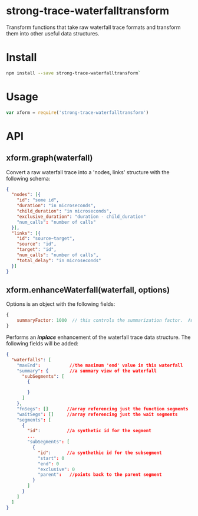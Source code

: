 strong-trace-waterfalltransform
===========================

Transform functions that take raw waterfall trace formats and transform them into other useful data structures.
 
# Install
```sh
npm install --save strong-trace-waterfalltransform`
```
# Usage

```javascript
var xform = require('strong-trace-waterfalltransform')
```

# API

## xform.graph(waterfall)

Convert a raw waterfall trace into a 'nodes, links' structure with the following schema:

```json
{
  "nodes": [{
    "id": "some id",
    "duration": "in microseconds",
    "child_duration": "in microseconds",
    "exclusive_duration": "duration - child_duration"
    "num_calls": "number of calls"
  }],
  "links": [{
    "id": "source~target",
    "source": "id",
    "target": "id",
    "num_calls": "number of calls",
    "total_delay": "in microseconds"
  }]
}
```
## xform.enhanceWaterfall(waterfall, options)

Options is an object with the following fields:
```js
{
    summaryFactor: 1000  // this controls the summarization factor.  Andything smaller than 1/summaryFactor in size will be aggregated
}
```

Performs an ***inplace*** enhancement of the waterfall trace data structure.  The following fields
will be added:
```json
{
  "waterfalls": [
    "maxEnd":           //the maximum 'end' value in this waterfall
    "summary": {        //a summary view of the waterfall
      "subSegments": [
        {

        }
      ]
    },
    "fnSegs": []       //array referencing just the function segments
    "waitSegs": []     //array referencing just the wait segments
    "segments": [
      {
        "id":          //a synthetic id for the segment
        ...
        "subSegments": [
          {
            "id":      //a synthethic id for the subsegment
            "start": 0
            "end": 0
            "exclusive": 0
            "parent":   //points back to the parent segment
          }
        ]
      }
    ]
  ]
}
```
